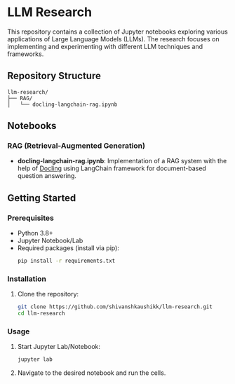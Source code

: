 # LLM Research

This repository contains a collection of Jupyter notebooks exploring various applications of Large Language Models (LLMs). The research focuses on implementing and experimenting with different LLM techniques and frameworks.

## Repository Structure

```
llm-research/
├── RAG/
│   └── docling-langchain-rag.ipynb
```

## Notebooks

### RAG (Retrieval-Augmented Generation)
- **docling-langchain-rag.ipynb**: Implementation of a RAG system with the help of [Docling](https://github.com/DS4SD/docling) using LangChain framework for document-based question answering.

## Getting Started

### Prerequisites
- Python 3.8+
- Jupyter Notebook/Lab
- Required packages (install via pip):
  ```bash
  pip install -r requirements.txt
  ```

### Installation
1. Clone the repository:
   ```bash
   git clone https://github.com/shivanshkaushikk/llm-research.git
   cd llm-research
   ```

### Usage
1. Start Jupyter Lab/Notebook:
   ```bash
   jupyter lab
   ```
2. Navigate to the desired notebook and run the cells.
